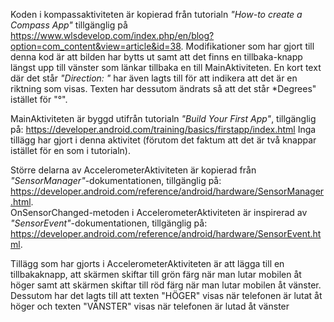 Koden i kompassaktiviteten är kopierad från tutorialn *"How-to create a Compass App"* tillgänglig på https://www.wlsdevelop.com/index.php/en/blog?option=com_content&view=article&id=38. 
Modifikationer som har gjort till denna kod är att bilden har bytts ut samt att det finns en tillbaka-knapp längst upp till vänster som länkar tillbaka en till MainAktiviteten. En kort text där det står *"Direction: "* har även lagts till för att indikera att det är en riktning som visas. Texten har dessutom ändrats så att det står *Degrees" istället för "°".


MainAktiviteten är byggd utifrån tutorialn *"Build Your First App"*, tillgänglig på: https://developer.android.com/training/basics/firstapp/index.html
Inga tillägg har gjort i denna aktivitet (förutom det faktum att det är två knappar istället för en som i tutorialn).


Större delarna av AccelerometerAktiviteten är kopierad från *"SensorManager"*-dokumentationen, tillgänglig på: https://developer.android.com/reference/android/hardware/SensorManager.html.  
OnSensorChanged-metoden i AccelerometerAktiviteten är inspirerad av *"SensorEvent"*-dokumentationen, tillgänglig på: https://developer.android.com/reference/android/hardware/SensorEvent.html.


Tillägg som har gjorts i AccelerometerAktiviteten är att lägga till en tillbakaknapp, att skärmen skiftar till grön färg när man lutar mobilen åt höger samt att skärmen skiftar till röd färg när man lutar mobilen åt vänster. Dessutom har det lagts till att texten "HÖGER" visas när telefonen är lutat åt höger och texten "VÄNSTER" visas när telefonen är lutad åt vänster
